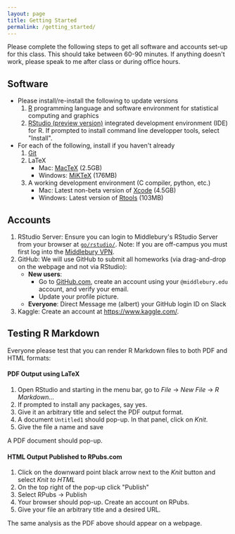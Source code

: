 ```yaml
---
layout: page
title: Getting Started
permalink: /getting_started/
---
```


Please complete the following steps to get all software and accounts set-up for this 
class. This should take between 60-90 minutes. If anything doesn't work, please 
speak to me after class or during office hours.

## Software

* Please install/re-install the following to update versions
    1. [R](https://cran.r-project.org/) programming language and software environment for statistical computing and graphics
    1. [RStudio (preview
version)](https://www.rstudio.com/products/rstudio/download/preview/) integrated
development environment (IDE) for R. If prompted to install command line
developper tools, select "Install".
* For each of the following, install if you haven't already
    1. [Git](https://git-scm.com/)
    1. LaTeX
        + Mac: [MacTeX](https://tug.org/mactex/downloading.html) (2.5GB)
        + Windows: [MiKTeX](http://miktex.org/download) (176MB)
    1. A working development environment (C compiler, python, etc.)
        + Mac: Latest non-beta version of [Xcode](https://developer.apple.com/download/) (4.5GB)
        + Windows: Latest version of [Rtools](https://cran.r-project.org/bin/windows/Rtools/) (103MB)

        
        

## Accounts

1. RStudio Server: Ensure you can login to Middlebury's RStudio Server from your browser at 
[`go/rstudio/`](https://rstudio.middlebury.edu). Note: If you are off-campus you must first log into the [Middlebury
VPN](http://mediawiki.middlebury.edu/wiki/LIS/Off-campus_Access).
1. GitHub: We will use GitHub to submit all homeworks (via drag-and-drop on the webpage and not via RStudio):
    + **New users**:
        + Go to [GitHub.com](https://github.com/), create an account using your `@middlebury.edu` account, and verify your email.
        + Update your profile picture.
    + **Everyone**: Direct Message me (albert) your GitHub login ID on Slack
1. Kaggle: Create an account at <a target="_blank" class="page-link" href="https://www.kaggle.com/">https://www.kaggle.com/</a>.




## Testing R Markdown

Everyone please test that you can render R Markdown files to both PDF and HTML formats:

#### PDF Output using LaTeX

1. Open RStudio and starting in the menu bar, go to *File* -> *New File* -> *R Markdown...*
1. If prompted to install any packages, say yes.
1. Give it an arbitrary title and select the PDF output format.
1. A document `Untitled1` should pop-up. In that panel, click on *Knit*.
1. Give the file a name and save

A PDF document should pop-up.

#### HTML Output Published to RPubs.com

1. Click on the downward point black arrow next to the *Knit* button and select
*Knit to HTML*
1. On the top right of the pop-up click "Publish"
1. Select RPubs -> Publish
1. Your browser should pop-up. Create an account on RPubs.
1. Give your file an arbitrary title and a desired URL.

The same analysis as the PDF above should appear on a webpage.




<!--

### RStudio and GitHub

* In the RStudio menu bar, go to *File* -> *New Project...* -> If prompted, don't save current workspace -> *New Directory* -> *Empty Project*
* Check the "Create a git repository" box.
* Give it the project an arbitrary directory name and save it any place you choose -> *Create Project*
* Follow all the steps on this [link](http://www.r-bloggers.com/rstudio-and-github/) before the section
"Create New project AND git", **however** in the final step replace
    + `mail@ewenharrison.com` with your `@middlebury.edu` email
    + `ewenharrison` with your GitHub login.
-->

